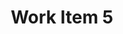 ---
title: Work Item 5
class: branding
image: item-5.jpg
caption: Write Your Image Caption Here
description: Photography
sort: 5
---